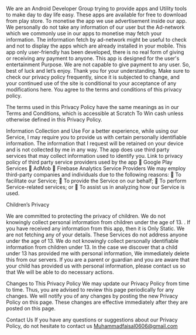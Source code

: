 
We are an Android Developer Group trying to provide  apps and Utility tools to make day to day life easy.
These apps are available for free to download from play store.
To monetise the app we use advertisement inside our app. 
We personally do not take any information of our user but the Ad-network which we commonly use in our apps to monetise may fetch your information.
The information fetch by ad-network might be useful to check and not to display the apps which are already installed in your mobile. 
This app only user-friendly has been developed, there is no real form of giving or receiving any payment to anyone. This app is designed for the user's entertainment Purpose. We are not capable to give payment to any user. So, best of luck and let’s enjoy.
Thank you for your understanding. Make sure to check our privacy policy frequently, since it is subjected to change, and your continued use of the site is conditional to your acceptance of any modifications here. You agree to the terms and conditions of this privacy policy.

The terms used in this Privacy Policy have the same meanings as in our Terms and Conditions, which is accessible at Scratch To Win cash unless otherwise defined in this Privacy Policy.

Information Collection and Use
For a better experience, while using our Service, I may require you to provide us with certain personally identifiable information. The information that I request will be retained on your device and is not collected by me in any way.
The app does use third party services that may collect information used to identify you.
Link to privacy policy of third party service providers used by the app
	Google Play Services
	AdMob
	Firebase Analytics
Service Providers
We may employ third-party companies and individuals due to the following reasons:
	To facilitate our Service;
	To provide the Service on our behalf;
	To perform Service-related services; or
	To assist us in analyzing how our Service is used.



Children’s Privacy

We are committed to protecting the privacy of children. We do not knowingly collect personal information from children under the age of 13. . If you have received any information from this app, then it is Only Static. We are not fetching any of your details. These Services do not address anyone under the age of 13. We do not knowingly collect personally identifiable information from children under 13. In the case we discover that a child under 13 has provided me with personal information, We immediately delete this from our servers. If you are a parent or guardian and you are aware that your child has provided us with personal information, please contact us so that We will be able to do necessary actions.

Changes to This Privacy Policy
We may update our Privacy Policy from time to time. Thus, you are advised to review this page periodically for any changes. We will notify you of any changes by posting the new Privacy Policy on this page. These changes are effective immediately after they are posted on this page.


Contact Us
If you have any questions or suggestions about our Privacy Policy, do not hesitate to contact us Muhammadfaisal0606@gmail.com

